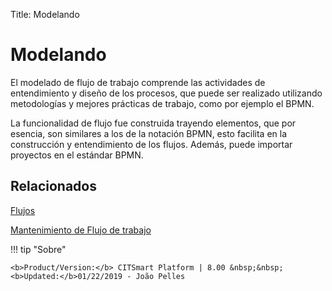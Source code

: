Title: Modelando

# Modelando

El modelado de flujo de trabajo comprende las actividades de entendimiento y diseño de los procesos, que puede ser realizado utilizando metodologías y mejores prácticas de trabajo, como por ejemplo el BPMN. 

La funcionalidad de flujo fue construida trayendo elementos, que por esencia, son similares a los de la notación BPMN, esto facilita en la construcción y entendimiento de los flujos. Además, puede importar proyectos en el estándar BPMN.

## Relacionados

[Flujos][1]  

[Mantenimiento de Flujo de trabajo][2]

[1]:/es-es/citsmart-platform-8/platform-administration/flow-maintenance/flows.html
[2]:/es-es/citsmart-platform-8/platform-administration/flow-maintenance/workflow.maintenance.html

!!! tip "Sobre"

    <b>Product/Version:</b> CITSmart Platform | 8.00 &nbsp;&nbsp;
    <b>Updated:</b>01/22/2019 - João Pelles
